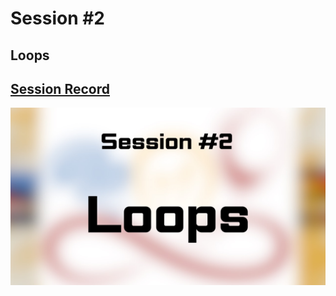 # Session #2

## Loops

## [Session Record](https://drive.google.com/file/d/1uRg96Qr-cuvxCKEnTsgGHAt026vGlhnS/view?usp=drive_link)

![Loops](./Pictures/IMG-20240503-WA0002.jpg)
